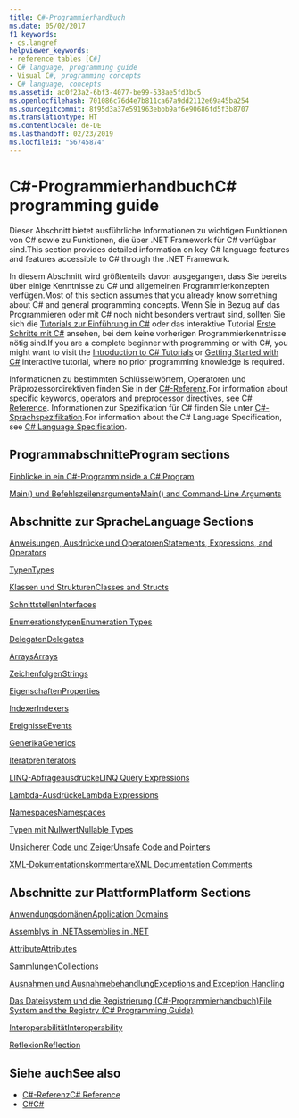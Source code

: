 ```yaml
---
title: C#-Programmierhandbuch
ms.date: 05/02/2017
f1_keywords:
- cs.langref
helpviewer_keywords:
- reference tables [C#]
- C# language, programming guide
- Visual C#, programming concepts
- C# language, concepts
ms.assetid: ac0f23a2-6bf3-4077-be99-538ae5fd3bc5
ms.openlocfilehash: 701086c76d4e7b811ca67a9dd2112e69a45ba254
ms.sourcegitcommit: 8f95d3a37e591963ebbb9af6e90686fd5f3b8707
ms.translationtype: HT
ms.contentlocale: de-DE
ms.lasthandoff: 02/23/2019
ms.locfileid: "56745874"
---
```

# <a name="c-programming-guide"></a><span data-ttu-id="f5a73-102">C#-Programmierhandbuch</span><span class="sxs-lookup"><span data-stu-id="f5a73-102">C# programming guide</span></span>
<span data-ttu-id="f5a73-103">Dieser Abschnitt bietet ausführliche Informationen zu wichtigen Funktionen von C# sowie zu Funktionen, die über .NET Framework für C# verfügbar sind.</span><span class="sxs-lookup"><span data-stu-id="f5a73-103">This section provides detailed information on key C# language features and features accessible to C# through the .NET Framework.</span></span>  
  
 <span data-ttu-id="f5a73-104">In diesem Abschnitt wird größtenteils davon ausgegangen, dass Sie bereits über einige Kenntnisse zu C# und allgemeinen Programmierkonzepten verfügen.</span><span class="sxs-lookup"><span data-stu-id="f5a73-104">Most of this section assumes that you already know something about C# and general programming concepts.</span></span> <span data-ttu-id="f5a73-105">Wenn Sie in Bezug auf das Programmieren oder mit C# noch nicht besonders vertraut sind, sollten Sie sich die [Tutorials zur Einführung in C#](../tutorials/intro-to-csharp/index.md) oder das interaktive Tutorial [Erste Schritte mit C#](https://www.microsoft.com/net/tutorials/csharp/getting-started) ansehen, bei dem keine vorherigen Programmierkenntnisse nötig sind.</span><span class="sxs-lookup"><span data-stu-id="f5a73-105">If you are a complete beginner with programming or with C#, you might want to visit the [Introduction to C# Tutorials](../tutorials/intro-to-csharp/index.md) or [Getting Started with C#](https://www.microsoft.com/net/tutorials/csharp/getting-started) interactive tutorial, where no prior programming knowledge is required.</span></span>  
  
 <span data-ttu-id="f5a73-106">Informationen zu bestimmten Schlüsselwörtern, Operatoren und Präprozessordirektiven finden Sie in der [C#-Referenz](../../csharp/language-reference/index.md).</span><span class="sxs-lookup"><span data-stu-id="f5a73-106">For information about specific keywords, operators and preprocessor directives, see [C# Reference](../../csharp/language-reference/index.md).</span></span> <span data-ttu-id="f5a73-107">Informationen zur Spezifikation für C# finden Sie unter [C#-Sprachspezifikation](../../csharp/language-reference/language-specification/index.md).</span><span class="sxs-lookup"><span data-stu-id="f5a73-107">For information about the C# Language Specification, see [C# Language Specification](../../csharp/language-reference/language-specification/index.md).</span></span>  
  
## <a name="program-sections"></a><span data-ttu-id="f5a73-108">Programmabschnitte</span><span class="sxs-lookup"><span data-stu-id="f5a73-108">Program sections</span></span>

[<span data-ttu-id="f5a73-109">Einblicke in ein C#-Programm</span><span class="sxs-lookup"><span data-stu-id="f5a73-109">Inside a C# Program</span></span>](../../csharp/programming-guide/inside-a-program/index.md)  
  
[<span data-ttu-id="f5a73-110">Main() und Befehlszeilenargumente</span><span class="sxs-lookup"><span data-stu-id="f5a73-110">Main() and Command-Line Arguments</span></span>](../../csharp/programming-guide/main-and-command-args/index.md)  
 
## <a name="language-sections"></a><span data-ttu-id="f5a73-111">Abschnitte zur Sprache</span><span class="sxs-lookup"><span data-stu-id="f5a73-111">Language Sections</span></span>  
[<span data-ttu-id="f5a73-112">Anweisungen, Ausdrücke und Operatoren</span><span class="sxs-lookup"><span data-stu-id="f5a73-112">Statements, Expressions, and Operators</span></span>](../../csharp/programming-guide/statements-expressions-operators/index.md)  

 [<span data-ttu-id="f5a73-113">Typen</span><span class="sxs-lookup"><span data-stu-id="f5a73-113">Types</span></span>](../../csharp/programming-guide/types/index.md)  

 [<span data-ttu-id="f5a73-114">Klassen und Strukturen</span><span class="sxs-lookup"><span data-stu-id="f5a73-114">Classes and Structs</span></span>](../../csharp/programming-guide/classes-and-structs/index.md)  
  
 [<span data-ttu-id="f5a73-115">Schnittstellen</span><span class="sxs-lookup"><span data-stu-id="f5a73-115">Interfaces</span></span>](../../csharp/programming-guide/interfaces/index.md)  

 [<span data-ttu-id="f5a73-116">Enumerationstypen</span><span class="sxs-lookup"><span data-stu-id="f5a73-116">Enumeration Types</span></span>](../../csharp/programming-guide/enumeration-types.md)  
  
 [<span data-ttu-id="f5a73-117">Delegaten</span><span class="sxs-lookup"><span data-stu-id="f5a73-117">Delegates</span></span>](../../csharp/programming-guide/delegates/index.md)  
 
 [<span data-ttu-id="f5a73-118">Arrays</span><span class="sxs-lookup"><span data-stu-id="f5a73-118">Arrays</span></span>](../../csharp/programming-guide/arrays/index.md)  
  
 [<span data-ttu-id="f5a73-119">Zeichenfolgen</span><span class="sxs-lookup"><span data-stu-id="f5a73-119">Strings</span></span>](../../csharp/programming-guide/strings/index.md)  
  
 [<span data-ttu-id="f5a73-120">Eigenschaften</span><span class="sxs-lookup"><span data-stu-id="f5a73-120">Properties</span></span>](../../csharp/programming-guide/classes-and-structs/properties.md)  
  
 [<span data-ttu-id="f5a73-121">Indexer</span><span class="sxs-lookup"><span data-stu-id="f5a73-121">Indexers</span></span>](../../csharp/programming-guide/indexers/index.md)  
  
 [<span data-ttu-id="f5a73-122">Ereignisse</span><span class="sxs-lookup"><span data-stu-id="f5a73-122">Events</span></span>](../../csharp/programming-guide/events/index.md)  
  
 [<span data-ttu-id="f5a73-123">Generika</span><span class="sxs-lookup"><span data-stu-id="f5a73-123">Generics</span></span>](../../csharp/programming-guide/generics/index.md)  
  
 [<span data-ttu-id="f5a73-124">Iteratoren</span><span class="sxs-lookup"><span data-stu-id="f5a73-124">Iterators</span></span>](../../csharp/programming-guide/concepts/iterators.md)
  
 [<span data-ttu-id="f5a73-125">LINQ-Abfrageausdrücke</span><span class="sxs-lookup"><span data-stu-id="f5a73-125">LINQ Query Expressions</span></span>](../../csharp/programming-guide/linq-query-expressions/index.md)  
  
 [<span data-ttu-id="f5a73-126">Lambda-Ausdrücke</span><span class="sxs-lookup"><span data-stu-id="f5a73-126">Lambda Expressions</span></span>](../../csharp/programming-guide/statements-expressions-operators/lambda-expressions.md)  
  
 [<span data-ttu-id="f5a73-127">Namespaces</span><span class="sxs-lookup"><span data-stu-id="f5a73-127">Namespaces</span></span>](../../csharp/programming-guide/namespaces/index.md)  
  
 [<span data-ttu-id="f5a73-128">Typen mit Nullwert</span><span class="sxs-lookup"><span data-stu-id="f5a73-128">Nullable Types</span></span>](../../csharp/programming-guide/nullable-types/index.md)  
  
 [<span data-ttu-id="f5a73-129">Unsicherer Code und Zeiger</span><span class="sxs-lookup"><span data-stu-id="f5a73-129">Unsafe Code and Pointers</span></span>](../../csharp/programming-guide/unsafe-code-pointers/index.md)  
  
 [<span data-ttu-id="f5a73-130">XML-Dokumentationskommentare</span><span class="sxs-lookup"><span data-stu-id="f5a73-130">XML Documentation Comments</span></span>](../../csharp/programming-guide/xmldoc/xml-documentation-comments.md)  
  
## <a name="platform-sections"></a><span data-ttu-id="f5a73-131">Abschnitte zur Plattform</span><span class="sxs-lookup"><span data-stu-id="f5a73-131">Platform Sections</span></span>  
 [<span data-ttu-id="f5a73-132">Anwendungsdomänen</span><span class="sxs-lookup"><span data-stu-id="f5a73-132">Application Domains</span></span>](../../framework/app-domains/application-domains.md)  
  
 [<span data-ttu-id="f5a73-133">Assemblys in .NET</span><span class="sxs-lookup"><span data-stu-id="f5a73-133">Assemblies in .NET</span></span>](../../standard/assembly/index.md)  
  
 [<span data-ttu-id="f5a73-134">Attribute</span><span class="sxs-lookup"><span data-stu-id="f5a73-134">Attributes</span></span>](../../csharp/programming-guide/concepts/attributes/index.md)  
  
 [<span data-ttu-id="f5a73-135">Sammlungen</span><span class="sxs-lookup"><span data-stu-id="f5a73-135">Collections</span></span>](../../csharp/programming-guide/concepts/collections.md)  
  
 [<span data-ttu-id="f5a73-136">Ausnahmen und Ausnahmebehandlung</span><span class="sxs-lookup"><span data-stu-id="f5a73-136">Exceptions and Exception Handling</span></span>](../../csharp/programming-guide/exceptions/index.md)  
  
 [<span data-ttu-id="f5a73-137">Das Dateisystem und die Registrierung (C#-Programmierhandbuch)</span><span class="sxs-lookup"><span data-stu-id="f5a73-137">File System and the Registry (C# Programming Guide)</span></span>](../../csharp/programming-guide/file-system/index.md)  
  
 [<span data-ttu-id="f5a73-138">Interoperabilität</span><span class="sxs-lookup"><span data-stu-id="f5a73-138">Interoperability</span></span>](../../csharp/programming-guide/interop/index.md)  
  
 [<span data-ttu-id="f5a73-139">Reflexion</span><span class="sxs-lookup"><span data-stu-id="f5a73-139">Reflection</span></span>](../../csharp/programming-guide/concepts/reflection.md)  
  
## <a name="see-also"></a><span data-ttu-id="f5a73-140">Siehe auch</span><span class="sxs-lookup"><span data-stu-id="f5a73-140">See also</span></span>

- [<span data-ttu-id="f5a73-141">C#-Referenz</span><span class="sxs-lookup"><span data-stu-id="f5a73-141">C# Reference</span></span>](../../csharp/language-reference/index.md)
- [<span data-ttu-id="f5a73-142">C#</span><span class="sxs-lookup"><span data-stu-id="f5a73-142">C#</span></span>](../../csharp/index.md)
